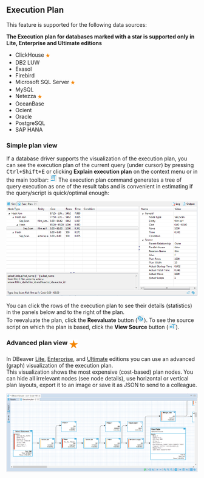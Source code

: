 ## Execution Plan


This feature is supported for the following data sources:

**The Execution plan for databases marked with a star is supported only in Lite, Enterprise and Ultimate editions**

* ClickHouse <img src="images/commercial.png" vspace="4" align="top"/>
* DB2 LUW
* Exasol
* Firebird
* Microsoft SQL Server <img src="images/commercial.png" vspace="4" align="top"/>
* MySQL
* Netezza <img src="images/commercial.png" vspace="4" align="top"/>
* OceanBase
* Ocient
* Oracle
* PostgreSQL
* SAP HANA

### Simple plan view

If a database driver supports the visualization of the execution plan, you can see the execution plan of the current query (under cursor) by pressing <kbd>Ctrl+Shift+E</kbd> or clicking **Explain execution plan** on the context menu or in the main toolbar: ![](images/ug/Exec-plan.png)
The execution plan command generates a tree of query execution as one of the result tabs and is convenient in estimating if the query/script is quick/optimal enough: 

![](images/ug/Execution_plan.png)

You can click the rows of the execution plan to see their details (statistics) in the panels below and to the right of the plan.  
To reevaluate the plan, click the **Reevaluate** button (![](images/ug/Refresh-projects-icon.png)).
To see the source script on which the plan is based, click the **View Source** button (![](images/ug/View-Source-button.png)).

### Advanced plan view <img src="images/commercial_big.png" align="top" vspace="2" height="24">

In DBeaver [Lite](Lite-Edition), [Enterprise](Enterprise-Edition), and [Ultimate](Ultimate-Edition) editions you can use an advanced (graph) visualization of the execution plan.  
This visualization shows the most expensive (cost-based) plan nodes. You can hide all irrelevant nodes (see node details), use horizontal or vertical plan layouts, export it to an image or save it as JSON to send to a colleague.

![](images/ug/Exec-plan-graph.png)

